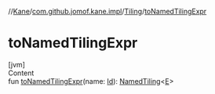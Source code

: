 //[Kane](../../index.md)/[com.github.jomof.kane.impl](../index.md)/[Tiling](index.md)/[toNamedTilingExpr](to-named-tiling-expr.md)



# toNamedTilingExpr  
[jvm]  
Content  
fun [toNamedTilingExpr](to-named-tiling-expr.md)(name: [Id](../index.md#%5Bcom.github.jomof.kane.impl%2FId%2F%2F%2FPointingToDeclaration%2F%5D%2FClasslikes%2F-1671738535)): [NamedTiling](../-named-tiling/index.md)<[E](index.md)>  



